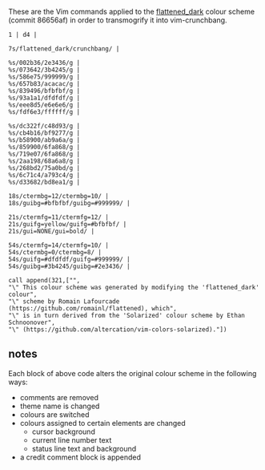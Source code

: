 These are the Vim commands applied to the [flattened_dark](https://github.com/romainl/flattened/blob/master/colors/flattened_dark.vim) colour scheme (commit 86656af) in order to transmogrify it into vim-crunchbang.

```
1 | d4 |

7s/flattened_dark/crunchbang/ |

%s/002b36/2e3436/g |
%s/073642/3b4245/g |
%s/586e75/999999/g |
%s/657b83/acacac/g |
%s/839496/bfbfbf/g |
%s/93a1a1/dfdfdf/g |
%s/eee8d5/e6e6e6/g |
%s/fdf6e3/ffffff/g |

%s/dc322f/c48d93/g |
%s/cb4b16/bf9277/g |
%s/b58900/ab9a6a/g |
%s/859900/6fa868/g |
%s/719e07/6fa868/g |
%s/2aa198/68a6a8/g |
%s/268bd2/75a0bd/g |
%s/6c71c4/a793c4/g |
%s/d33682/bd8ea1/g |

18s/ctermbg=12/ctermbg=10/ |
18s/guibg=#bfbfbf/guibg=#999999/ |

21s/ctermfg=11/ctermfg=12/ |
21s/guifg=yellow/guifg=#bfbfbf/ |
21s/gui=NONE/gui=bold/ |

54s/ctermfg=14/ctermfg=10/ |
54s/ctermbg=0/ctermbg=8/ |
54s/guifg=#dfdfdf/guifg=#999999/ |
54s/guibg=#3b4245/guibg=#2e3436/ |

call append(321,["",
"\" This colour scheme was generated by modifying the 'flattened_dark' colour",
"\" scheme by Romain Lafourcade (https://github.com/romainl/flattened), which",
"\" is in turn derived from the 'Solarized' colour scheme by Ethan Schnoonover",
"\" (https://github.com/altercation/vim-colors-solarized)."])
```

## notes

Each block of above code alters the original colour scheme in the following ways:

- comments are removed
- theme name is changed
- colours are switched
- colours assigned to certain elements are changed
  - cursor background
  - current line number text
  - status line text and background
- a credit comment block is appended
